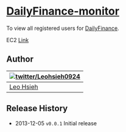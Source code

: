 # [DailyFinance-monitor](http://leoj.net)

To view all registered users for [DailyFinance](http://github.com/LeoAJ/DailyFinance).

EC2 [Link](http://54.201.105.208:1992)

## Author
| [![twitter/Leohsieh0924](http://www.gravatar.com/avatar/d4e9fa87dd47c856e58ddf24f803a060.png)](https://twitter.com/Leohsieh0924 "Follow @Leohsieh0924 on Twitter") |
|---|
| [Leo Hsieh](http://leoj.net) |

## Release History

* 2013-12-05 `v0.0.1` Initial release